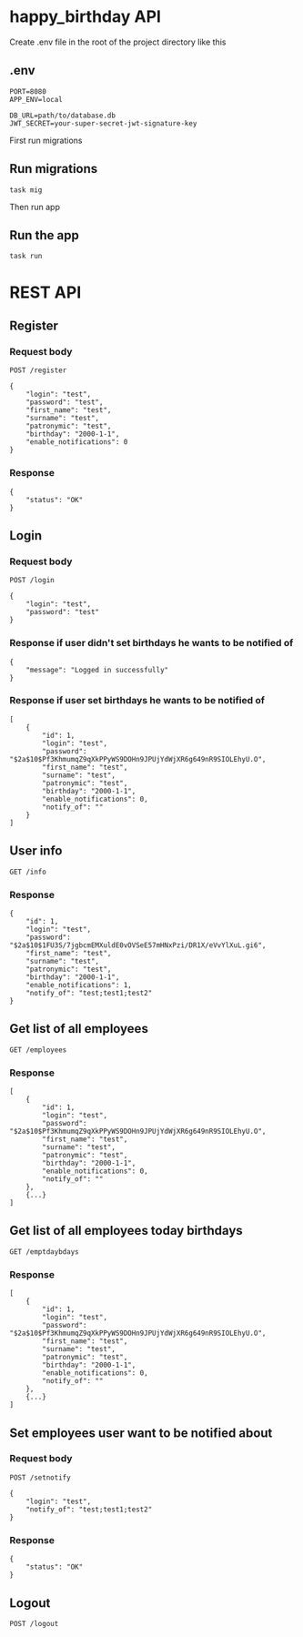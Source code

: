# happy_birthday API

Create .env file in the root of the project directory like this
## .env

    PORT=8080
    APP_ENV=local

    DB_URL=path/to/database.db
    JWT_SECRET=your-super-secret-jwt-signature-key

First run migrations

## Run migrations

    task mig

Then run app

## Run the app

    task run

# REST API

## Register

### Request body

`POST /register`
    
    {
        "login": "test",
        "password": "test",
        "first_name": "test",
        "surname": "test",
        "patronymic": "test",
        "birthday": "2000-1-1",
        "enable_notifications": 0
    }

### Response

    {
        "status": "OK"
    }

## Login

### Request body

`POST /login`

    {
        "login": "test",
        "password": "test"
    }

### Response if user didn't set birthdays he wants to be notified of

    {
        "message": "Logged in successfully"
    }

### Response if user set birthdays he wants to be notified of

    [
        {
            "id": 1,
            "login": "test",
            "password": "$2a$10$Pf3KhmumqZ9qXkPPyWS9DOHn9JPUjYdWjXR6g649nR9SIOLEhyU.O",
            "first_name": "test",
            "surname": "test",
            "patronymic": "test",
            "birthday": "2000-1-1",
            "enable_notifications": 0,
            "notify_of": ""
        }
    ]

## User info

`GET /info`

### Response

    {
        "id": 1,
        "login": "test",
        "password": "$2a$10$1FU3S/7jgbcmEMXuldE0vOVSeE57mHNxPzi/DR1X/eVvYlXuL.gi6",
        "first_name": "test",
        "surname": "test",
        "patronymic": "test",
        "birthday": "2000-1-1",
        "enable_notifications": 1,
        "notify_of": "test;test1;test2"
    }

## Get list of all employees 

`GET /employees`

### Response

    [
        {
            "id": 1,
            "login": "test",
            "password": "$2a$10$Pf3KhmumqZ9qXkPPyWS9DOHn9JPUjYdWjXR6g649nR9SIOLEhyU.O",
            "first_name": "test",
            "surname": "test",
            "patronymic": "test",
            "birthday": "2000-1-1",
            "enable_notifications": 0,
            "notify_of": ""
        },
        {...}
    ]

## Get list of all employees today birthdays

`GET /emptdaybdays`

### Response

    [
        {
            "id": 1,
            "login": "test",
            "password": "$2a$10$Pf3KhmumqZ9qXkPPyWS9DOHn9JPUjYdWjXR6g649nR9SIOLEhyU.O",
            "first_name": "test",
            "surname": "test",
            "patronymic": "test",
            "birthday": "2000-1-1",
            "enable_notifications": 0,
            "notify_of": ""
        },
        {...}
    ]

## Set employees user want to be notified about

### Request body

`POST /setnotify`

    {
        "login": "test",
        "notify_of": "test;test1;test2"
    }

### Response

    {
        "status": "OK"
    }

## Logout

`POST /logout`